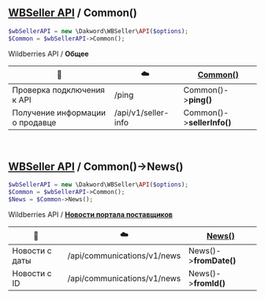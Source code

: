 ## [WBSeller API](/docs/API.md) / Common()

```php
$wbSellerAPI = new \Dakword\WBSeller\API($options);
$Common = $wbSellerAPI->Common();
```

Wildberries API / **Общее**

| :speech_balloon: | :cloud: | [Common()](/src/API/Endpoint/Common.php) |
| ---------------- | ------- | ---------------------------------------- |
| Проверка подключения к API      | /ping               | Common()->**ping()**       |
| Получение информации о продавце | /api/v1/seller-info | Common()->**sellerInfo()** |
<br>

## [WBSeller API](/docs/API.md) / Common()->News()

```php
$wbSellerAPI = new \Dakword\WBSeller\API($options);
$Common = $wbSellerAPI->Common();
$News = $Common->News();
```
Wildberries API / [**Новости портала поставщиков**](https://openapi.wb.ru/general/sellers_portal_news/ru/)

| :speech_balloon: | :cloud: | [News()](/src/API/Endpoint/Subpoint/News.php) |
| ---------------- | ------- | --------------------------------------------- |
| Новости с даты | /api/communications/v1/news | News()->**fromDate()** |
| Новости с ID   | /api/communications/v1/news | News()->**fromId()**   |
